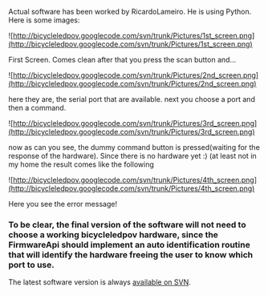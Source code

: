 Actual software has been worked by RicardoLameiro. He is using Python. Here is some images:

![http://bicycleledpov.googlecode.com/svn/trunk/Pictures/1st_screen.png](http://bicycleledpov.googlecode.com/svn/trunk/Pictures/1st_screen.png)

First Screen. Comes clean after that you press the scan button and...

![http://bicycleledpov.googlecode.com/svn/trunk/Pictures/2nd_screen.png](http://bicycleledpov.googlecode.com/svn/trunk/Pictures/2nd_screen.png)

here they are, the serial port that are available. next you choose a port and then a command.

![http://bicycleledpov.googlecode.com/svn/trunk/Pictures/3rd_screen.png](http://bicycleledpov.googlecode.com/svn/trunk/Pictures/3rd_screen.png)

now as can you see, the dummy command button is pressed(waiting for the response of the hardware).
Since there is no hardware yet :) (at least not in my home the result comes like the following

![http://bicycleledpov.googlecode.com/svn/trunk/Pictures/4th_screen.png](http://bicycleledpov.googlecode.com/svn/trunk/Pictures/4th_screen.png)

Here you see the error message!

### To be clear, the final version of the software will not need to choose a working bicycleledpov hardware, since the FirmwareApi should implement an auto identification routine that will identify the hardware freeing the user to know which port to use. ###

The latest software version is always [available on SVN](http://code.google.com/p/bicycleledpov/source/browse/trunk/Software/).